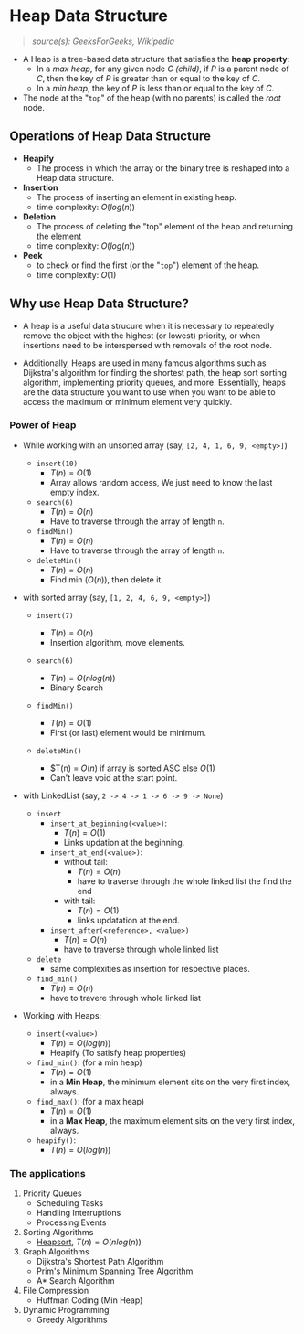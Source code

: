 # Heap Data Structure
> _source(s): GeeksForGeeks, Wikipedia_

- A Heap is a tree-based data structure that satisfies the **heap property**:
    - In a _max heap_, for any given node $C$ _(child)_, if $P$ is a parent node of $C$, then the key of $P$ is greater than or equal to the key of $C$.
    - In a _min heap_, the key of $P$ is less than or equal to the key of $C$.
- The node at the "`top`" of the heap (with no parents) is called the _root_ node.

## Operations of Heap Data Structure
- **Heapify**
    - The process in which the array or the binary tree is reshaped into a Heap data structure.
- **Insertion**
    - The process of inserting an element in existing heap.
    - time complexity: $O(log(n))$
- **Deletion**
    - The process of deleting the "top" element of the heap and returning the element
    - time complexity: $O(log(n))$
- **Peek**
    - to check or find the first (or the "`top`") element of the heap.
    - time complexity: $O(1)$

## Why use Heap Data Structure?
- A heap is a useful data strucure when it is necessary to repeatedly remove the object with the highest (or lowest) priority, or when insertions need to be interspersed with removals of the root node.

- Additionally, Heaps are used in many famous algorithms such as Dijkstra's algorithm for finding the shortest path, the heap sort sorting algorithm, implementing priority queues, and more. Essentially, heaps are the data structure you want to use when you want to be able to access the maximum or minimum element very quickly.

### Power of Heap
- While working with an unsorted array (say, `[2, 4, 1, 6, 9, <empty>]`)
    - `insert(10)`
        - $T(n) = O(1)$
        - Array allows random access, We just need to know the last empty index.
    - `search(6)`
        - $T(n) = O(n)$
        - Have to traverse through the array of length `n`.
    - `findMin()`
        - $T(n) = O(n)$
        - Have to traverse through the array of length `n`.
    - `deleteMin()`
        - $T(n) = O(n)$
        - Find min ($O(n)$), then delete it.
- with sorted array (say, `[1, 2, 4, 6, 9, <empty>]`)
    - `insert(7)`
        - $T(n) = O(n)$
        - Insertion algorithm, move elements.
    
    - `search(6)`
        - $T(n) = O(nlog(n))$
        - Binary Search

    - `findMin()`
        - $T(n) = O(1)$
        - First (or last) element would be minimum.

    - `deleteMin()`
        - $T(n) = $O(n)$ if array is sorted ASC else $O(1)$
        - Can't leave void at the start point.
- with LinkedList (say, `2 -> 4 -> 1 -> 6 -> 9 -> None`)
    - `insert`
        - `insert_at_beginning(<value>)`:
            - $T(n) = O(1)$
            - Links updation at the beginning.
        - `insert_at_end(<value>)`:
            - without tail:
                - $T(n) = O(n)$
                - have to traverse through the whole linked list the find the end
            - with tail:
                - $T(n) = O(1)$
                - links updatation at the end.
        - `insert_after(<reference>, <value>)`
            - $T(n) = O(n)$
            - have to traverse through whole linked list
    - `delete`
        - same complexities as insertion for respective places.
    - `find_min()`
        - $T(n) = O(n)$
        - have to travere through whole linked list

- Working with Heaps:
    - `insert(<value>)`
        - $T(n) = O(log(n))$
        - Heapify (To satisfy heap properties)
    - `find_min()`: (for a min heap)
        - $T(n) = O(1)$
        - in a **Min Heap**, the minimum element sits on the very first index, always.
    - `find_max()`: (for a max heap)
        - $T(n) = O(1)$
        - in a **Max Heap**, the maximum element sits on the very first index, always.
    - `heapify()`:
        - $T(n) = O(log(n))$

### The applications
1. Priority Queues
    - Scheduling Tasks
    - Handling Interruptions
    - Processing Events
2. Sorting Algorithms
    - [Heapsort](<../../../Algorithms/Sorting/Heap Sort>), $T(n) = O(nlog(n))$
3. Graph Algorithms
    - Dijkstra's Shortest Path Algorithm
    - Prim's Minimum Spanning Tree Algorithm
    - A* Search Algorithm
4. File Compression
    - Huffman Coding (Min Heap)
5. Dynamic Programming
    - Greedy Algorithms

